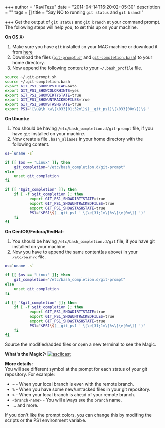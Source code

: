+++
author = "RaviTezu"
date = "2014-04-14T16:20:02+05:30"
description = ""
tags = []
title = "Say NO to running `git status` and `git branch`"

+++
Get the output of `git status` and `git branch` at your command prompt.
The following steps will help you, to set this up on your machine.

**On OS X:**

1. Make sure you have `git` installed on your MAC machine or download it from [here](https://git-scm.com/download/mac) 
2. Download the files ([`git-prompt.sh`](https://raw.githubusercontent.com/RaviTezu/git-prompt/master/git-prompt.sh) and [`git-completion.bash`](https://raw.githubusercontent.com/RaviTezu/git-prompt/master/git-completion.bash)) to your home directory.
3. Now append the following content to your `~/.bash_profile` file. 

``` bash
source ~/.git-prompt.sh
source ~/.git-completion.bash
export GIT_PS1_SHOWUPSTREAM=auto
export GIT_PS1_SHOWCOLORHINTS=yes
export GIT_PS1_SHOWDIRTYSTATE=true
export GIT_PS1_SHOWUNTRACKEDFILES=true
export GIT_PS1_SHOWSTASHSTATE=true
export PS1='[\u@\h \w\[\033[01;32m\]$(__git_ps1)\[\033[00m\]]\$ '
```

**On Ubuntu:**

1. You should be having `/etc/bash_completion.d/git-prompt` file, if you have `git` installed on your machine.
2. Now create a file `.bash_aliases` in your home directory with the following content.

``` bash
os=`uname -s`

if [[ $os == "Linux" ]]; then
    git_completion="/etc/bash_completion.d/git-prompt"
else
    unset git_completion
fi

if [[ "$git_completion" ]]; then
    if [ -f $git_completion ]; then
           export GIT_PS1_SHOWDIRTYSTATE=true
           export GIT_PS1_SHOWUNTRACKEDFILES=true
           export GIT_PS1_SHOWSTASHSTATE=true          
           PS1="$PS1\$(__git_ps1 '[\[\e[31;1m\]%s\[\e[0m\]] ')"
    fi
fi
```

**On CentOS/Fedora/RedHat:**

1. You should be having `/etc/bash_completion.d/git` file, if you have git installed on your machine.
2. Now you have to append the same content(as above) in your `/etc/bashrc` file.

``` bash
os=`uname -s`

if [[ $os == "Linux" ]]; then
    git_completion="/etc/bash_completion.d/git-prompt"
else
    unset git_completion
fi

if [[ "$git_completion" ]]; then
    if [ -f $git_completion ]; then
           export GIT_PS1_SHOWDIRTYSTATE=true
           export GIT_PS1_SHOWUNTRACKEDFILES=true
           export GIT_PS1_SHOWSTASHSTATE=true
           PS1="$PS1\$(__git_ps1 '[\[\e[31;1m\]%s\[\e[0m\]] ')"
    fi
fi
```

Source the modified/added files or open a new terminal to see the Magic. 

**What's the Magic?:**
[![asciicast](https://asciinema.org/a/86150.png)](https://asciinema.org/a/86150/?autoplay=1)

**More details:**<br/>
You will see different symbol at the prompt for each status of your git repository. 
For example: 

- `=` - When your local branch is even with the remote branch. 
- `%` - When you have some new/untracked files in your git repository. 
- `>` - When your local branch is ahead of your remote branch. 
- `<branch-name>` - You will always see the `branch` name. 
- ... and more. 

If you don't like the prompt colors, you can change this by modifing the scripts or the PS1 environment variable.





